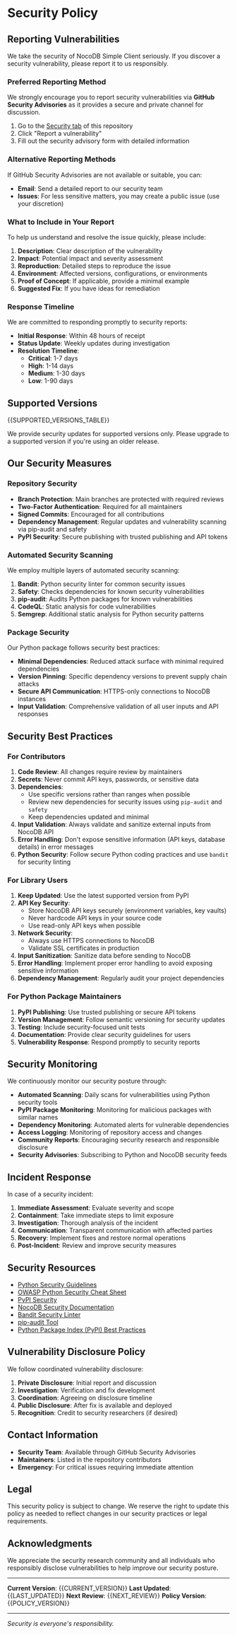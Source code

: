 # Security Policy

## Reporting Vulnerabilities

We take the security of NocoDB Simple Client seriously. If you discover a security vulnerability, please report it to us responsibly.

### Preferred Reporting Method

We strongly encourage you to report security vulnerabilities via **GitHub Security Advisories** as it provides a secure and private channel for discussion.

1. Go to the [Security tab](../../security) of this repository
2. Click "Report a vulnerability"
3. Fill out the security advisory form with detailed information

### Alternative Reporting Methods

If GitHub Security Advisories are not available or suitable, you can:

- **Email**: Send a detailed report to our security team
- **Issues**: For less sensitive matters, you may create a public issue (use your discretion)

### What to Include in Your Report

To help us understand and resolve the issue quickly, please include:

1. **Description**: Clear description of the vulnerability
2. **Impact**: Potential impact and severity assessment
3. **Reproduction**: Detailed steps to reproduce the issue
4. **Environment**: Affected versions, configurations, or environments
5. **Proof of Concept**: If applicable, provide a minimal example
6. **Suggested Fix**: If you have ideas for remediation

### Response Timeline

We are committed to responding promptly to security reports:

- **Initial Response**: Within 48 hours of receipt
- **Status Update**: Weekly updates during investigation
- **Resolution Timeline**:
  - **Critical**: 1-7 days
  - **High**: 1-14 days
  - **Medium**: 1-30 days
  - **Low**: 1-90 days

## Supported Versions

{{SUPPORTED_VERSIONS_TABLE}}

We provide security updates for supported versions only. Please upgrade to a supported version if you're using an older release.

## Our Security Measures

### Repository Security

- **Branch Protection**: Main branches are protected with required reviews
- **Two-Factor Authentication**: Required for all maintainers
- **Signed Commits**: Encouraged for all contributions
- **Dependency Management**: Regular updates and vulnerability scanning via pip-audit and safety
- **PyPI Security**: Secure publishing with trusted publishing and API tokens

### Automated Security Scanning

We employ multiple layers of automated security scanning:

1. **Bandit**: Python security linter for common security issues
2. **Safety**: Checks dependencies for known security vulnerabilities
3. **pip-audit**: Audits Python packages for known vulnerabilities
4. **CodeQL**: Static analysis for code vulnerabilities
5. **Semgrep**: Additional static analysis for Python security patterns

### Package Security

Our Python package follows security best practices:

- **Minimal Dependencies**: Reduced attack surface with minimal required dependencies
- **Version Pinning**: Specific dependency versions to prevent supply chain attacks
- **Secure API Communication**: HTTPS-only connections to NocoDB instances
- **Input Validation**: Comprehensive validation of all user inputs and API responses

## Security Best Practices

### For Contributors

1. **Code Review**: All changes require review by maintainers
2. **Secrets**: Never commit API keys, passwords, or sensitive data
3. **Dependencies**:
   - Use specific versions rather than ranges when possible
   - Review new dependencies for security issues using `pip-audit` and `safety`
   - Keep dependencies updated and minimal
4. **Input Validation**: Always validate and sanitize external inputs from NocoDB API
5. **Error Handling**: Don't expose sensitive information (API keys, database details) in error messages
6. **Python Security**: Follow secure Python coding practices and use `bandit` for security linting

### For Library Users

1. **Keep Updated**: Use the latest supported version from PyPI
2. **API Key Security**:
   - Store NocoDB API keys securely (environment variables, key vaults)
   - Never hardcode API keys in your source code
   - Use read-only API keys when possible
3. **Network Security**:
   - Always use HTTPS connections to NocoDB
   - Validate SSL certificates in production
4. **Input Sanitization**: Sanitize data before sending to NocoDB
5. **Error Handling**: Implement proper error handling to avoid exposing sensitive information
6. **Dependency Management**: Regularly audit your project dependencies

### For Python Package Maintainers

1. **PyPI Publishing**: Use trusted publishing or secure API tokens
2. **Version Management**: Follow semantic versioning for security updates
3. **Testing**: Include security-focused unit tests
4. **Documentation**: Provide clear security guidelines for users
5. **Vulnerability Response**: Respond promptly to security reports

## Security Monitoring

We continuously monitor our security posture through:

- **Automated Scanning**: Daily scans for vulnerabilities using Python security tools
- **PyPI Package Monitoring**: Monitoring for malicious packages with similar names
- **Dependency Monitoring**: Automated alerts for vulnerable dependencies
- **Access Logging**: Monitoring of repository access and changes
- **Community Reports**: Encouraging security research and responsible disclosure
- **Security Advisories**: Subscribing to Python and NocoDB security feeds

## Incident Response

In case of a security incident:

1. **Immediate Assessment**: Evaluate severity and scope
2. **Containment**: Take immediate steps to limit exposure
3. **Investigation**: Thorough analysis of the incident
4. **Communication**: Transparent communication with affected parties
5. **Recovery**: Implement fixes and restore normal operations
6. **Post-Incident**: Review and improve security measures

## Security Resources

- [Python Security Guidelines](https://python.org/dev/security/)
- [OWASP Python Security Cheat Sheet](https://cheatsheetseries.owasp.org/cheatsheets/Python_Security_Cheat_Sheet.html)
- [PyPI Security](https://pypi.org/security/)
- [NocoDB Security Documentation](https://docs.nocodb.com/)
- [Bandit Security Linter](https://bandit.readthedocs.io/)
- [pip-audit Tool](https://pypi.org/project/pip-audit/)
- [Python Package Index (PyPI) Best Practices](https://packaging.python.org/guides/)

## Vulnerability Disclosure Policy

We follow coordinated vulnerability disclosure:

1. **Private Disclosure**: Initial report and discussion
2. **Investigation**: Verification and fix development
3. **Coordination**: Agreeing on disclosure timeline
4. **Public Disclosure**: After fix is available and deployed
5. **Recognition**: Credit to security researchers (if desired)

## Contact Information

- **Security Team**: Available through GitHub Security Advisories
- **Maintainers**: Listed in the repository contributors
- **Emergency**: For critical issues requiring immediate attention

## Legal

This security policy is subject to change. We reserve the right to update this policy as needed to reflect changes in our security practices or legal requirements.

## Acknowledgments

We appreciate the security research community and all individuals who responsibly disclose vulnerabilities to help improve our security posture.

---

**Current Version**: {{CURRENT_VERSION}}
**Last Updated**: {{LAST_UPDATED}}
**Next Review**: {{NEXT_REVIEW}}
**Policy Version**: {{POLICY_VERSION}}

---

*Security is everyone's responsibility.*

